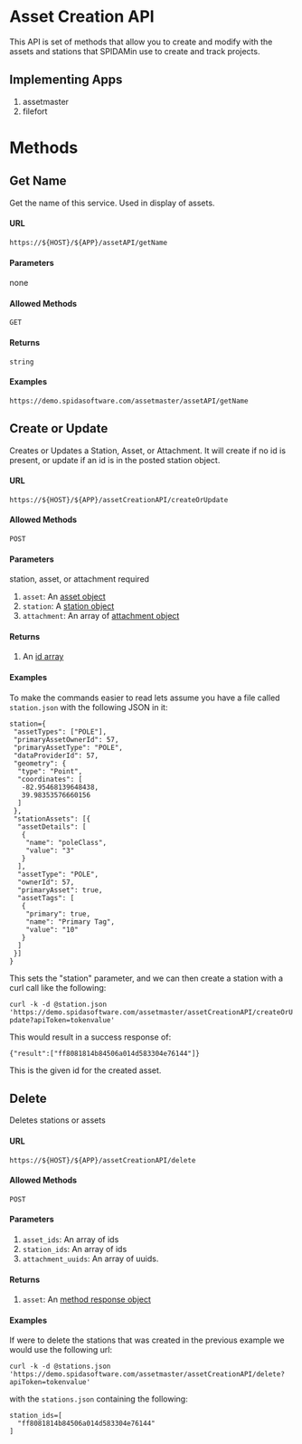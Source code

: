 Asset Creation API
============

This API is set of methods that allow you to create and modify with the assets and stations that SPIDAMin use to create and track projects.  

## Implementing Apps

1. assetmaster
1. filefort

Methods
========

Get Name
----------

Get the name of this service.  Used in display of assets.

#### URL

`https://${HOST}/${APP}/assetAPI/getName`

#### Parameters

none

#### Allowed Methods

`GET`

#### Returns

`string`

#### Examples

`https://demo.spidasoftware.com/assetmaster/assetAPI/getName`

Create or Update
----------

Creates or Updates a Station, Asset, or Attachment.  It will create if no id is present, or update if
an id is in the posted station object.

#### URL

`https://${HOST}/${APP}/assetCreationAPI/createOrUpdate`

#### Allowed Methods

`POST`

#### Parameters

station, asset, or attachment required

1. `asset`: An [asset object](../../resources/v1/schema/spidamin/asset/station.schema)
1. `station`: A [station object](../../resources/v1/schema/spidamin/asset/station.schema)
1. `attachment`: An array of [attachment object](../../resources/v1/schema/spidamin/asset/attachment.schema)

#### Returns

1. An [id array](../../resources/v1/schema/general/ids.schema)

#### Examples

To make the commands easier to read lets assume you have a file called `station.json` with the following JSON in it:

```
station={
 "assetTypes": ["POLE"],
 "primaryAssetOwnerId": 57,
 "primaryAssetType": "POLE",
 "dataProviderId": 57,
 "geometry": {
  "type": "Point",
  "coordinates": [
   -82.95468139648438,
   39.98353576660156
  ]
 },
 "stationAssets": [{
  "assetDetails": [
   {
    "name": "poleClass",
    "value": "3"
   }
  ],
  "assetType": "POLE",
  "ownerId": 57,
  "primaryAsset": true,
  "assetTags": [
   {
    "primary": true,
    "name": "Primary Tag",
    "value": "10"
   }
  ]
 }]
}
```

This sets the "station" parameter, and we can then create a station with a curl call like the following:

`curl -k -d @station.json 'https://demo.spidasoftware.com/assetmaster/assetCreationAPI/createOrUpdate?apiToken=tokenvalue'`

This would result in a success response of:

`{"result":["ff8081814b84506a014d583304e76144"]}`

This is the given id for the created asset.

Delete
----------

Deletes stations or assets

#### URL

`https://${HOST}/${APP}/assetCreationAPI/delete`

#### Allowed Methods

`POST`

#### Parameters

1. `asset_ids`: An array of ids
1. `station_ids`: An array of ids
1. `attachment_uuids`: An array of uuids.

#### Returns

1. `asset`: An [method response object](../../resources/v1/schema/general/method_response.schema)

#### Examples

If were to delete the stations that was created in the previous example we would use the following url:

`curl -k -d @stations.json 'https://demo.spidasoftware.com/assetmaster/assetCreationAPI/delete?apiToken=tokenvalue'`

with the `stations.json` containing the following:

```
station_ids=[
  "ff8081814b84506a014d583304e76144"
]
```
